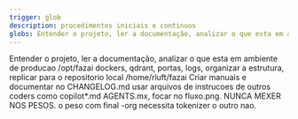 ```yaml
---
trigger: glob
description: procedimentos iniciais e continuos
globs: Entender o projeto, ler a documentação, analizar o que esta em ambiente de producao /opt/fazai dockers, qdrant, portas, logs, organizar a estrutura, replicar para o repositorio local /home/rluft/fazai Criar manuais e documentar no CHANGELOG.md
---
```


Entender o projeto, ler a documentação, analizar o que esta em ambiente de producao /opt/fazai dockers, qdrant, portas, logs, organizar a estrutura, replicar para o repositorio local /home/rluft/fazai Criar manuais e documentar no CHANGELOG.md
usar arquivos de instrucoes de outros coders como copilot*.md AGENTS.mx, focar no fluxo.png. NUNCA MEXER NOS PESOS. o peso com final -org necessita tokenizer o outro nao.